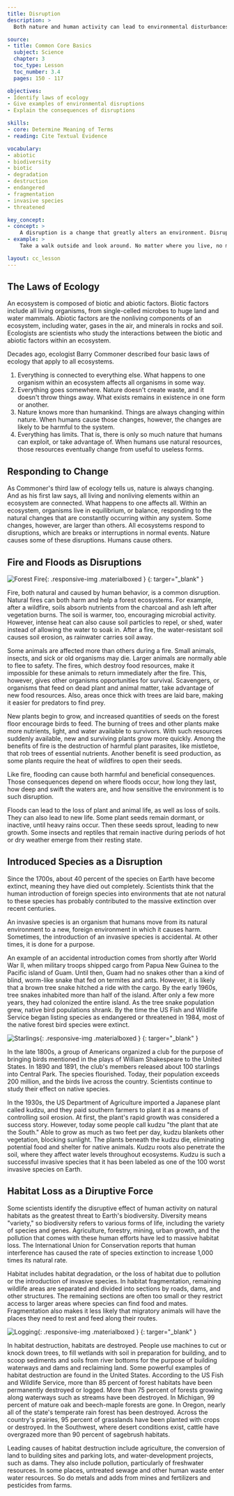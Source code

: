 ```yaml
---
title: Disruption
description: >
  Both nature and human activity can lead to environmental disturbances and major disruptions. Fires and floods can alter ecosystems in a short time. So can the introduction of exotic or non-native species to an ecosystem, where the species competes for the same resources as native species. In some cases, humans remove ecosystems entirely to create city structures. This lesson introduces you to natural and unnatural ecological disruptions.

source:
- title: Common Core Basics
  subject: Science
  chapter: 3
  toc_type: Lesson
  toc_number: 3.4
  pages: 150 - 117

objectives:
- Identify laws of ecology
- Give examples of environmental disruptions
- Explain the consequences of disruptions

skills:
- core: Determine Meaning of Terms
- reading: Cite Textual Evidence

vocabulary:
- abiotic
- biodiversity
- biotic
- degradation
- destruction
- endangered
- fragmentation
- invasive species
- threatened

key_concept:
- concept: >
    A disruption is a change that greatly alters an environment. Disruptions transform environments. In some cases, one ecosystem can temporarily or permanently replace another. In other cases, an ecosystem can become degraded, making it unfit for living things. Still other ecosystems are destroyed altogether. 
- example: >
    Take a walk outside and look around. No matter where you live, no matter where you are, the organisms that surround you make up an ecosystem. You may see plants, animals, rocks, soil, and water. An ecosystem also includes microorganisms that you don't see. Within an ecosystem, organisms interact with one another and with their physical ond chemical environment. Although no ecosystem remains static, or unchanging, a healthy ecosystem maintains equilibrium, meaning it keeps balance among its species. These species depend on the stable functions of each other and the water, gases, ond essential chemicals that cycle through every ecosystem.

layout: cc_lesson
---
```

## The Laws of Ecology

An ecosystem is composed of biotic and abiotic factors. Biotic factors include all living organisms, from single-celled microbes to huge land and water mammals. Abiotic factors are the nonliving components of an ecosystem, including water, gases in the air, and minerals in rocks and soil. Ecologists are scientists who study the interactions between the biotic and abiotic factors within an ecosystem.

Decades ago, ecologist Barry Commoner described four basic laws of ecology that apply to all ecosystems.

  1.  Everything is connected to everything else. What happens to one organism within an ecosystem affects all organisms in some way.
  2.  Everything goes somewhere. Nature doesn't create waste, and it doesn't throw things away. What exists remains in existence in one form or another.
  3.  Nature knows more than humankind. Things are always changing within nature. When humans cause those changes, however, the changes are likely to be harmful to the system.
  4.  Everything has limits. That is, there is only so much nature that humans can exploit, or take advantage of. When humans use natural resources, those resources eventually change from useful to useless forms.

## Responding to Change

As Commoner's third law of ecology tells us, nature is always changing. And as his first law says, all living and nonliving elements within an ecosystem are connected. What happens to one affects all. Within an ecosystem, organisms live in equilibrium, or balance, responding to the natural changes that are constantly occurring within any system. Some changes, however, are larger than others. All ecosystems respond to disruptions, which are breaks or interruptions in normal events. Nature causes some of these disruptions. Humans cause others.

## Fire and Floods as Disruptions

![Forest Fire](){: .responsive-img .materialboxed }
[](){: targer="_blank" }

Fire, both natural and caused by human behavior, is a common disruption. Natural fires can both harm and help a forest ecosystems. For example, after a wildfire, soils absorb nutrients from the charcoal and ash left after vegetation burns. The soil is warmer, too, encouraging microbial activity. However, intense heat can also cause soil particles to repel, or shed, water instead of allowing the water to soak in. After a fire, the water-resistant soil causes soil erosion, as rainwater carries soil away.

Some animals are affected more than others during a fire. Small animals, insects, and sick or old organisms may die. Larger animals are normally able to flee to safety. The fires, which destroy food resources, make it impossible for these animals to return immediately after the fire. This, however, gives other organisms opportunities for survival. Scavengers, or organisms that feed on dead plant and animal matter, take advantage of new food resources. Also, areas once thick with trees are laid bare, making it easier for predators to find prey.

New plants begin to grow, and increased quantities of seeds on the forest floor encourage birds to feed. The burning of trees and other plants make more nutrients, light, and water available to survivors. With such resources suddenly available, new and surviving plants grow more quickly. Among the benefits of fire is the destruction of harmful plant parasites, like mistletoe, that rob trees of essential nutrients. Another benefit is seed production, as some plants require the heat of wildfires to open their seeds.

Like fire, flooding can cause both harmful and beneficial consequences. Those consequences depend on where floods occur, how long they last, how deep and swift the waters are, and how sensitive the environment is to such disruption.

Floods can lead to the loss of plant and animal life, as well as loss of soils. They can also lead to new life. Some plant seeds remain dormant, or inactive, until heavy rains occur. Then these seeds sprout, leading to new growth. Some insects and reptiles that remain inactive during periods of hot or dry weather emerge from their resting state.

## Introduced Species as a Disruption

Since the 1700s, about 40 percent of the species on Earth have become extinct, meaning they have died out completely. Scientists think that the human introduction of foreign species into environments that ate not natural to these species has probably contributed to the massive extinction over recent centuries.

An invasive species is an organism that humans move from its natural environment to a new, foreign environment in which it causes harm. Sometimes, the introduction of an invasive species is accidental. At other times, it is done for a purpose.

An example of an accidental introduction comes from shortly after World War II, when military troops shipped cargo from Papua New Guinea to the Pacific island of Guam. Until then, Guam had no snakes other than a kind of blind, worm-like snake that fed on termites and ants. However, it is likely that a brown tree snake hitched a ride with the cargo. By the early 1960s, tree snakes inhabited more than half of the island. After only a few more years, they had colonized the entire island. As the tree snake population grew, native bird populations shrank. By the time the US Fish and Wildlife Service began listing species as endangered or threatened in 1984, most of the native forest bird species were extinct.

![Starlings](){: .responsive-img .materialboxed }
[](){: targer="_blank" }

In the late 1800s, a group of Americans organized a club for the purpose of bringing birds mentioned in the plays of William Shakespeare to the United States. In 1890 and 1891, the club's members released about 100 starlings into Central Park. The species flourished. Today, their population exceeds 200 million, and the birds live across the country. Scientists continue to study their effect on native species.

In the 1930s, the US Department of Agriculture imported a Japanese plant called kudzu, and they paid southern farmers to plant it as a means of controlling soil erosion. At first, the plant's rapid growth was considered a success story. However, today some people call kudzu "the plant that ate the South." Able to grow as much as two feet per day, kudzu blankets other vegetation, blocking sunlight. The plants beneath the kudzu die, eliminating potential food and shelter for native animals. Kudzu roots also penetrate the soil, where they affect water levels throughout ecosystems. Kudzu is such a successful invasive species that it has been labeled as one of the 100 worst invasive species on Earth.

## Habitat Loss as a Diruptive Force

Some scientists identify the disruptive effect of human activity on natural habitats as the greatest threat to Earth's biodiversity. Diversity means "variety," so biodiversity refers to various forms of life, including the variety of species and genes. Agriculture, forestry, mining, urban growth, and the pollution that comes with these human efforts have led to massive habitat loss. The International Union for Conservation reports that human interference has caused the rate of species extinction to increase 1,000 times its natural rate.

Habitat includes habitat degradation, or the loss of habitat due to pollution or the introduction of invasive species. In habitat fragmentation, remaining wildlife areas are separated and divided into sections by roads, dams, and other structures. The remaining sections are often too small or they restrict access to larger areas where species can find food and mates. Fragmentation also makes it less likely that migratory animals will have the places they need to rest and feed along their routes.

![Logging](){: .responsive-img .materialboxed }
[](){: targer="_blank" }

In habitat destruction, habitats are destroyed. People use machines to cut or knock down trees, to fill wetlands with soil in preparation for building, and to scoop sediments and soils from river bottoms for the purpose of building waterways and dams and reclaiming land. Some powerful examples of habitat destruction are found in the United States. According to the US Fish and Wildlife Service, more than 85 percent of forest habitats have been permanently destroyed or logged. More than 75 percent of forests growing along waterways such as streams have been destroyed. In Michigan, 99 percent of mature oak and beech-maple forests are gone. In Oregon, nearly all of the state's temperate rain forest has been destroyed. Across the country's prairies, 95 percent of grasslands have been planted with crops or destroyed. In the Southwest, where desert conditions exist, cattle have overgrazed more than 90 percent of sagebrush habitats.

Leading causes of habitat destruction include agriculture, the conversion of land to building sites and parking lots, and water-development projects, such as dams. They also include pollution, particularly of freshwater resources. In some places, untreated sewage and other human waste enter water resources. So do metals and adds from mines and fertilizers and pesticides from farms.